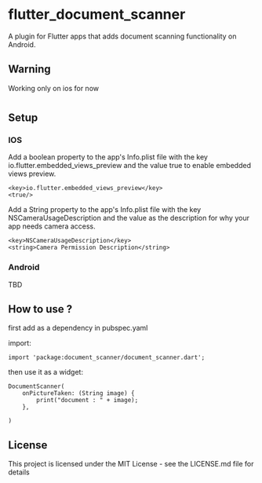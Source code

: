# flutter_document_scanner

A plugin for Flutter apps that adds document scanning functionality on Android.

## Warning
 Working only on ios for now
#

## Setup

### IOS

Add a boolean property to the app's Info.plist file with the key io.flutter.embedded_views_preview and the value true to enable embedded views preview.

    <key>io.flutter.embedded_views_preview</key>
    <true/>

Add a String property to the app's Info.plist file with the key NSCameraUsageDescription and the value as the description for why your app needs camera access.

	<key>NSCameraUsageDescription</key>
	<string>Camera Permission Description</string>

### Android
TBD

## How to use ?

first add as a dependency in pubspec.yaml

import:

```
import 'package:document_scanner/document_scanner.dart';
```

then use it as a widget:
```
DocumentScanner(
    onPictureTaken: (String image) {
        print("document : " + image);
    },
                          
)
```

## License
This project is licensed under the MIT License - see the LICENSE.md file for details

